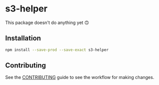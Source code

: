 # s3-helper

This package doesn't do anything yet 🙃


## Installation

```sh
npm install --save-prod --save-exact s3-helper
```


## Contributing

See the [CONTRIBUTING](./CONTRIBUTING.md) guide to see the workflow for making
changes.
